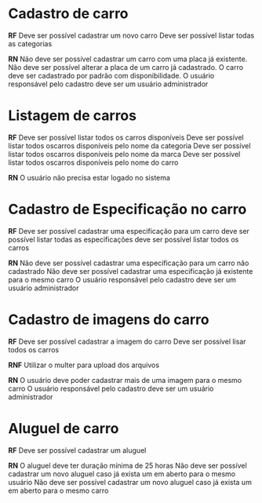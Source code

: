 # Cadastro de carro

**RF**
Deve ser possível cadastrar um novo carro
Deve ser possível listar todas as categorias

**RN**
Não deve ser possível cadastrar um carro com uma placa já existente.
Não deve ser possível alterar a placa de um carro já cadastrado.
O carro deve ser cadastrado por padrão com disponibilidade.
O usuário responsável pelo cadastro deve ser um usuário administrador

# Listagem de carros

**RF**
Deve ser possível listar todos os carros disponíveis
Deve ser possível listar todos oscarros disponíveis pelo nome da categoria
Deve ser possível listar todos oscarros disponíveis pelo nome da marca
Deve ser possível listar todos oscarros disponíveis pelo nome do carro

**RN**
O usuário não precisa estar logado no sistema

# Cadastro de Especificação no carro

**RF**
Deve ser possível cadastrar uma especificação para um carro
deve ser possível listar todas as especificações
deve ser possível listar todos os carros

**RN**
Não deve ser possível cadastrar uma especificação para um carro não cadastrado
Não deve ser possível cadastrar uma especificação já existente para o mesmo carro
O usuário responsável pelo cadastro deve ser um usuário administrador

# Cadastro de imagens do carro

**RF**
Deve ser possível cadastrar a imagem do carro
Deve ser possível lisar todos os carros

**RNF**
Utilizar o multer para upload dos arquivos

**RN**
O usuário deve poder cadastrar mais de uma imagem para o mesmo carro
O usuário responsável pelo cadastro deve ser um usuário administrador

# Aluguel de carro

**RF**
Deve ser possível cadastrar um aluguel

**RN**
O aluguel deve ter duração mínima de 25 horas
Não deve ser possível cadastrar um novo aluguel caso já exista um em aberto para o mesmo usuário
Não deve ser possível cadastrar um novo aluguel caso já exista um em aberto para o mesmo carro
